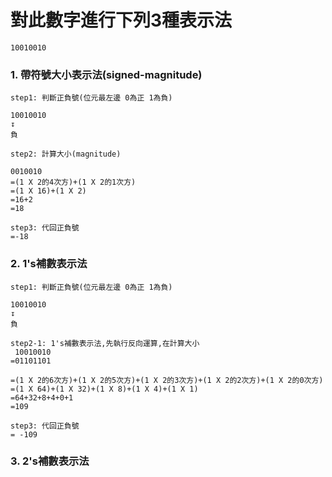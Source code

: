 # 對此數字進行下列3種表示法
```
10010010
```
### 1. 帶符號大小表示法(signed-magnitude)
```
step1: 判斷正負號(位元最左邊 0為正 1為負)

10010010
↧
負 

step2: 計算大小(magnitude)

0010010
=(1 X 2的4次方)+(1 X 2的1次方)
=(1 X 16)+(1 X 2)
=16+2
=18

step3: 代回正負號
=-18
```
### 2. 1's補數表示法
```
step1: 判斷正負號(位元最左邊 0為正 1為負)

10010010
↧
負

step2-1: 1's補數表示法,先執行反向運算,在計算大小
 10010010
=01101101

=(1 X 2的6次方)+(1 X 2的5次方)+(1 X 2的3次方)+(1 X 2的2次方)+(1 X 2的0次方)
=(1 X 64)+(1 X 32)+(1 X 8)+(1 X 4)+(1 X 1)
=64+32+8+4+0+1
=109

step3: 代回正負號
= -109
```
### 3. 2's補數表示法
```
```
